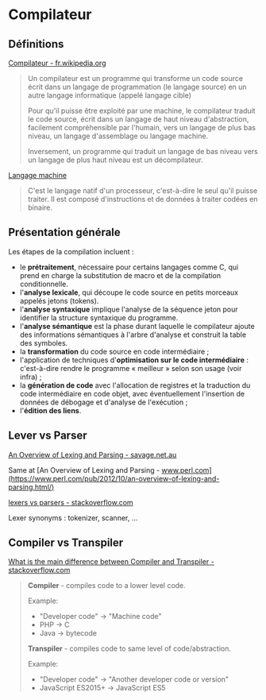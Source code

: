 # Compilateur

## Définitions

[Compilateur - fr.wikipedia.org](https://fr.wikipedia.org/wiki/Compilateur)

> Un compilateur est un programme qui transforme un code source écrit dans un langage de programmation (le langage source) en un autre langage informatique (appelé langage cible)
>
> Pour qu'il puisse être exploité par une machine, le compilateur traduit le code source, écrit dans un langage de haut niveau d'abstraction, facilement compréhensible par l'humain, vers un langage de plus bas niveau, un langage d'assemblage ou langage machine.
>
> Inversement, un programme qui traduit un langage de bas niveau vers un langage de plus haut niveau est un décompilateur.

[Langage machine](https://fr.wikipedia.org/wiki/Langage_machine)

> C'est le langage natif d'un processeur, c'est-à-dire le seul qu'il puisse traiter. Il est composé d'instructions et de données à traiter codées en binaire.

## Présentation générale

Les étapes de la compilation incluent :

- le **prétraitement**, nécessaire pour certains langages comme C, qui prend en charge la substitution de macro et de la compilation conditionnelle.
- l'**analyse lexicale**, qui découpe le code source en petits morceaux appelés jetons (tokens).
- l'**analyse syntaxique** implique l'analyse de la séquence jeton pour identifier la structure syntaxique du programme.
- l'**analyse sémantique** est la phase durant laquelle le compilateur ajoute des informations sémantiques à l'arbre d'analyse et construit la table des symboles.
- la **transformation** du code source en code intermédiaire ;
- l'application de techniques d'**optimisation sur le code intermédiaire** : c'est-à-dire rendre le programme « meilleur » selon son usage (voir infra) ;
- la **génération de code** avec l'allocation de registres et la traduction du code intermédiaire en code objet, avec éventuellement l'insertion de données de débogage et d'analyse de l'exécution ;
- l'**édition des liens**.

## Lever vs Parser

[An Overview of Lexing and Parsing - savage.net.au](http://savage.net.au/Ron/html/graphviz2.marpa/Lexing.and.Parsing.Overview.html)

Same at [An Overview of Lexing and Parsing - www.perl.com](https://www.perl.com/pub/2012/10/an-overview-of-lexing-and-parsing.html/)

[lexers vs parsers - stackoverflow.com](https://stackoverflow.com/questions/2842809/lexers-vs-parsers)

Lexer synonyms : tokenizer, scanner, ...

## Compiler vs Transpiler

[What is the main difference between Compiler and Transpiler - stackoverflow.com](https://stackoverflow.com/questions/40605642/what-is-the-main-difference-between-compiler-and-transpiler)

> **Compiler** - compiles code to a lower level code.
>
> Example:
>
> - "Developer code" -> "Machine code"
> - PHP -> C
> - Java -> bytecode
>
> **Transpiler** - compiles code to same level of code/abstraction.
>
> Example:
>
> - "Developer code" -> "Another developer code or version"
> - JavaScript ES2015+ -> JavaScript ES5
